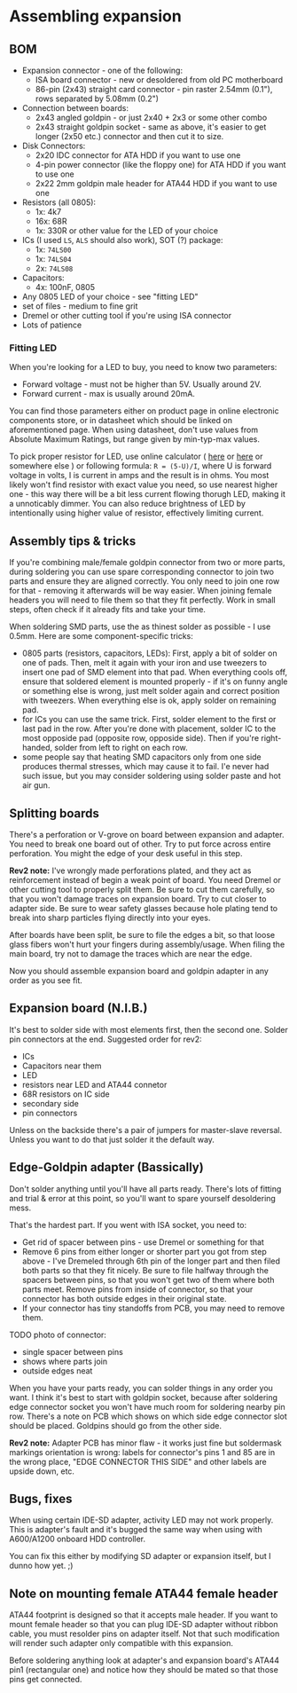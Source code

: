 # Assembling expansion

## BOM

- Expansion connector - one of the following:
  - ISA board connector - new or desoldered from old PC motherboard
  - 86-pin (2x43) straight card connector - pin raster 2.54mm (0.1"),
    rows separated by 5.08mm (0.2")
- Connection between boards:
  - 2x43 angled goldpin - or just 2x40 + 2x3 or some other combo
  - 2x43 straight goldpin socket - same as above, it's easier to get longer
    (2x50 etc.) connector and then cut it to size.
- Disk Connectors:
  - 2x20 IDC connector for ATA HDD if you want to use one
  - 4-pin power connector (like the floppy one) for ATA HDD if you want to
    use one
  - 2x22 2mm goldpin male header for ATA44 HDD if you want to use one
- Resistors (all 0805):
  - 1x: 4k7
  - 16x: 68R
  - 1x: 330R or other value for the LED of your choice
- ICs (I used `LS`, `ALS` should also work), SOT (?) package:
  - 1x: `74LS00`
  - 1x: `74LS04`
  - 2x: `74LS08`
- Capacitors:
  - 4x: 100nF, 0805
- Any 0805 LED of your choice - see "fitting LED"
- set of files - medium to fine grit
- Dremel or other cutting tool if you're using ISA connector
- Lots of patience

### Fitting LED

When you're looking for a LED to buy, you need to know two parameters:

- Forward voltage - must not be higher than 5V. Usually around 2V.
- Forward current - max is usually around 20mA.

You can find those parameters either on product page in online electronic
components store, or in datasheet which should be linked on aforementioned page.
When using datasheet, don't use values from Absolute Maximum Ratings, but range
given by min-typ-max values.

To pick proper resistor for LED, use online calculator (
  [here](http://www.hebeiltd.com.cn/?p=zz.led.resistor.calculator) or
  [here](http://ledcalc.com/) or somewhere else
) or following formula:
`R = (5-U)/I`, where U is forward voltage in volts, I is current in amps and
the result is in ohms. You most likely won't find resistor with exact value you
need, so use nearest higher one - this way there will be a bit less current
flowing thorugh LED, making it a unnoticably dimmer. You can also reduce
brightness of LED by intentionally using higher value of resistor, effectively
limiting current.

## Assembly tips & tricks

If you're combining male/female goldpin connector from two or more parts, during
soldering you can use spare corresponding connector to join two parts and ensure
they are aligned correctly.
You only need to join one row for that - removing it afterwards will be way
easier.
When joining female headers you will need to file them so that they fit
perfectly.
Work in small steps, often check if it already fits and take your time.

When soldering SMD parts, use the as thinest solder as possible - I use 0.5mm.
Here are some component-specific tricks:

- 0805 parts (resistors, capacitors, LEDs): First, apply a bit of solder on one
  of pads. Then, melt it again with your iron and use tweezers to insert one pad
  of SMD element into that pad. When everything cools off, ensure that soldered
  element is mounted properly - if it's on funny angle or something else is
  wrong, just melt solder again and correct position with tweezers. When
  everything else is ok, apply solder on remaining pad.
- for ICs you can use the same trick. First, solder element to the first or last
  pad in the row. After you're done with placement, solder IC to the most
  opposide pad (opposite row, opposide side). Then if you're right-handed,
  solder from left to right on each row.
- some people say that heating SMD capacitors only from one side produces
  thermal stresses, which may cause it to fail. I'e never had such issue,
  but you may consider soldering using solder paste and hot air gun.

## Splitting boards

There's a perforation or V-grove on board between expansion and adapter.
You need to break one board out of other. Try to put force across entire
perforation. You might the edge of your desk useful in this step.

**Rev2 note:** I've wrongly made perforations plated, and they act as
reinforcement instead of begin a weak point of board. You need Dremel or other
cutting tool to properly split them. Be sure to cut them carefully, so that you
won't damage traces on expansion board. Try to cut closer to adapter side.
Be sure to wear safety glasses because hole plating tend to break into sharp
particles flying directly into your eyes.

After boards have been split, be sure to file the edges a bit, so that loose
glass fibers won't hurt your fingers during assembly/usage. When filing the main
board, try not to damage the traces which are near the edge.

Now you should assemble expansion board and goldpin adapter in any order
as you see fit.


## Expansion board (N.I.B.)

It's best to solder side with most elements first, then the second one. Solder
pin connectors at the end. Suggested order for rev2:

- ICs
- Capacitors near them
- LED
- resistors near LED and ATA44 connetor
- 68R resistors on IC side
- secondary side
- pin connectors

Unless on the backside there's a pair of jumpers for master-slave reversal.
Unless you want to do that just solder it the default way.

## Edge-Goldpin adapter (Bassically)

Don't solder anything until you'll have all parts ready. There's lots of fitting
and trial & error at this point, so you'll want to spare yourself desoldering
mess.

That's the hardest part. If you went with ISA socket, you need to:

- Get rid of spacer between pins - use Dremel or something for that
- Remove 6 pins from either longer or shorter part you got from step above -
  I've Dremeled through 6th pin of the longer part and then filed both parts
  so that they fit nicely. Be sure to file halfway through the spacers between
  pins, so that you won't get two of them where both parts meet. Remove pins
  from inside of connector, so that your connector has both outside edges
  in their original state.
- If your connector has tiny standoffs from PCB, you may need to remove them.

TODO photo of connector:

- single spacer between pins
- shows where parts join
- outside edges neat

When you have your parts ready, you can solder things in any order you want.
I think it's best to start with goldpin socket, because after soldering edge
connector socket you won't have much room for soldering nearby pin row.
There's a note on PCB which shows on which side edge connector slot should
be placed. Goldpins should go from the other side.

**Rev2 note:** Adapter PCB has minor flaw - it works just fine but soldermask
markings orientation is wrong: labels for connector's pins 1 and 85
are in the wrong place, "EDGE CONNECTOR THIS SIDE" and other labels are upside
down, etc.

## Bugs, fixes

When using certain IDE-SD adapter, activity LED may not work properly.
This is adapter's fault and it's bugged the same way when using with A600/A1200
onboard HDD controller.

You can fix this either by modifying SD adapter or expansion itself, but I dunno
how yet. ;)

## Note on mounting female ATA44 female header

ATA44 footprint is designed so that it accepts male header.
If you want to mount female header so that you can plug IDE-SD adapter without
ribbon cable, you must resolder pins on adapter itself. Not that such
modification will render such adapter only compatible with this expansion.

Before soldering anything look at adapter's and expansion board's ATA44 pin1
(rectangular one) and notice how they should be mated so that those pins get
connected.
